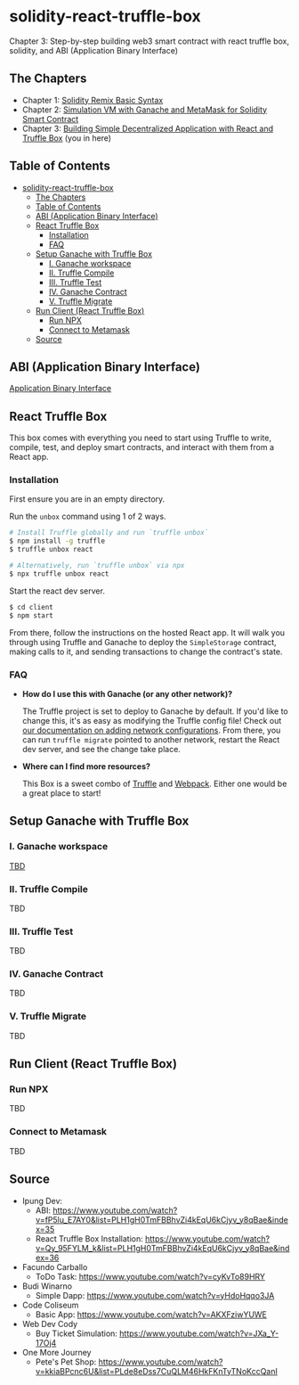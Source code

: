 # solidity-react-truffle-box
Chapter 3: Step-by-step building web3 smart contract with react truffle box, solidity, and ABI (Application Binary Interface)

## The Chapters
- Chapter 1: [Solidity Remix Basic Syntax](https://github.com/kecci/solidity-remix-basic)
- Chapter 2: [Simulation VM with Ganache and MetaMask for Solidity Smart Contract](https://github.com/kecci/solidity-truffle-ganache-remix)
- Chapter 3: [Building Simple Decentralized Application with React and Truffle Box](https://github.com/kecci/solidity-react-truffle-box) (you in here)

## Table of Contents
- [solidity-react-truffle-box](#solidity-react-truffle-box)
  - [The Chapters](#the-chapters)
  - [Table of Contents](#table-of-contents)
  - [ABI (Application Binary Interface)](#abi-application-binary-interface)
  - [React Truffle Box](#react-truffle-box)
    - [Installation](#installation)
    - [FAQ](#faq)
  - [Setup Ganache with Truffle Box](#setup-ganache-with-truffle-box)
    - [I. Ganache workspace](#i-ganache-workspace)
    - [II. Truffle Compile](#ii-truffle-compile)
    - [III. Truffle Test](#iii-truffle-test)
    - [IV. Ganache Contract](#iv-ganache-contract)
    - [V. Truffle Migrate](#v-truffle-migrate)
  - [Run Client (React Truffle Box)](#run-client-react-truffle-box)
    - [Run NPX](#run-npx)
    - [Connect to Metamask](#connect-to-metamask)
  - [Source](#source)

## ABI (Application Binary Interface)
[Application Binary Interface](https://www.youtube.com/watch?v=fP5lu_E7AY0&list=PLH1gH0TmFBBhvZi4kEqU6kCjyv_y8qBae&index=35)

## React Truffle Box
This box comes with everything you need to start using Truffle to write, compile, test, and deploy smart contracts, and interact with them from a React app.

### Installation

First ensure you are in an empty directory.

Run the `unbox` command using 1 of 2 ways.

```sh
# Install Truffle globally and run `truffle unbox`
$ npm install -g truffle
$ truffle unbox react
```

```sh
# Alternatively, run `truffle unbox` via npx
$ npx truffle unbox react
```

Start the react dev server.

```sh
$ cd client
$ npm start
```

From there, follow the instructions on the hosted React app. It will walk you through using Truffle and Ganache to deploy the `SimpleStorage` contract, making calls to it, and sending transactions to change the contract's state.

### FAQ

- __How do I use this with Ganache (or any other network)?__

  The Truffle project is set to deploy to Ganache by default. If you'd like to change this, it's as easy as modifying the Truffle config file! Check out [our documentation on adding network configurations](https://trufflesuite.com/docs/truffle/reference/configuration/#networks). From there, you can run `truffle migrate` pointed to another network, restart the React dev server, and see the change take place.

- __Where can I find more resources?__

  This Box is a sweet combo of [Truffle](https://trufflesuite.com) and [Webpack](https://webpack.js.org). Either one would be a great place to start!

## Setup Ganache with Truffle Box

### I. Ganache workspace
[TBD](https://www.youtube.com/watch?v=Qy_95FYLM_k&list=PLH1gH0TmFBBhvZi4kEqU6kCjyv_y8qBae&index=36)

### II. Truffle Compile
TBD

### III. Truffle Test
TBD

### IV. Ganache Contract
TBD

### V. Truffle Migrate
TBD

## Run Client (React Truffle Box)

### Run NPX
TBD

### Connect to Metamask
TBD

## Source
- Ipung Dev:
  - ABI: https://www.youtube.com/watch?v=fP5lu_E7AY0&list=PLH1gH0TmFBBhvZi4kEqU6kCjyv_y8qBae&index=35
  - React Truffle Box Installation: https://www.youtube.com/watch?v=Qy_95FYLM_k&list=PLH1gH0TmFBBhvZi4kEqU6kCjyv_y8qBae&index=36
- Facundo Carballo
  - ToDo Task: https://www.youtube.com/watch?v=cyKvTo89HRY
- Budi Winarno
  - Simple Dapp: https://www.youtube.com/watch?v=yHdoHqqo3JA
- Code Coliseum
  - Basic App: https://www.youtube.com/watch?v=AKXFziwYUWE
- Web Dev Cody
  - Buy Ticket Simulation: https://www.youtube.com/watch?v=JXa_Y-17Oj4
- One More Journey
  - Pete's Pet Shop: https://www.youtube.com/watch?v=kkiaBPcnc6U&list=PLde8eDss7CuQLM46HkFKnTyTNoKccQanI
